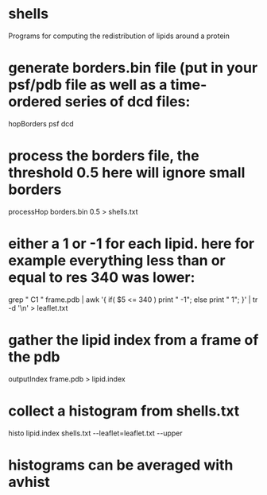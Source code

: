 # shells
Programs for computing the redistribution of lipids around a protein

# generate borders.bin file (put in your psf/pdb file as well as a time-ordered series of dcd files: 
hopBorders psf dcd

# process the borders file, the threshold 0.5 here will ignore small borders
processHop borders.bin 0.5 > shells.txt

# either a 1 or -1 for each lipid. here for example everything less than or equal to res 340 was lower:
grep " C1 " frame.pdb | awk '{ if( $5 <= 340 ) print " -1"; else print " 1"; }' | tr -d '\n' > leaflet.txt

# gather the lipid index from a frame of the pdb
outputIndex frame.pdb > lipid.index

# collect a histogram from shells.txt
histo lipid.index shells.txt --leaflet=leaflet.txt --upper

# histograms can be averaged with avhist

